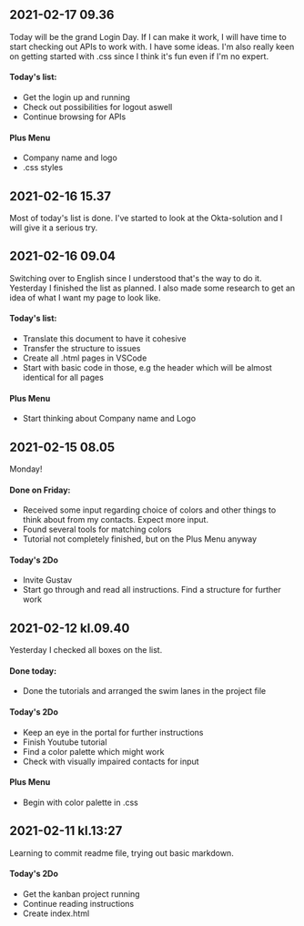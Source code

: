 ## 2021-02-17 09.36
Today will be the grand Login Day. If I can make it work, I will have time to start checking out APIs to work with. 
I have some ideas. I'm also really keen on getting started with .css since I think it's fun even if I'm no expert. 

#### Today's list:
* Get the login up and running 
* Check out possibilities for logout aswell
* Continue browsing for APIs

#### Plus Menu
* Company name and logo
* .css styles

## 2021-02-16 15.37
Most of today's list is done. I've started to look at the Okta-solution and I will give it a serious try. 

## 2021-02-16 09.04
Switching over to English since I understood that's the way to do it. 
Yesterday I finished the list as planned. I also made some research to get an idea of what I want my page to look like. 

#### Today's list:
* Translate this document to have it cohesive
* Transfer the structure to issues
* Create all .html pages in VSCode
* Start with basic code in those, e.g the header which will be almost identical for all pages

#### Plus Menu
* Start thinking about Company name and Logo


## 2021-02-15 08.05
Monday! 
#### Done on Friday:
* Received some input regarding choice of colors and other things to think about from my contacts. Expect more input. 
* Found several tools for matching colors
* Tutorial not completely finished, but on the Plus Menu anyway

#### Today's 2Do
* Invite Gustav
* Start go through and read all instructions. Find a structure for further work

## 2021-02-12 kl.09.40
Yesterday I checked all boxes on the list. 

#### Done today:
* Done the tutorials and arranged the swim lanes in the project file

#### Today's 2Do
* Keep an eye in the portal for further instructions
* Finish Youtube tutorial
* Find a color palette which might work
* Check with visually impaired contacts for input

#### Plus Menu
* Begin with color palette in .css


## 2021-02-11 kl.13:27
Learning to commit readme file, trying out basic markdown. 
#### Today's 2Do
* Get the kanban project running
* Continue reading instructions
* Create index.html
